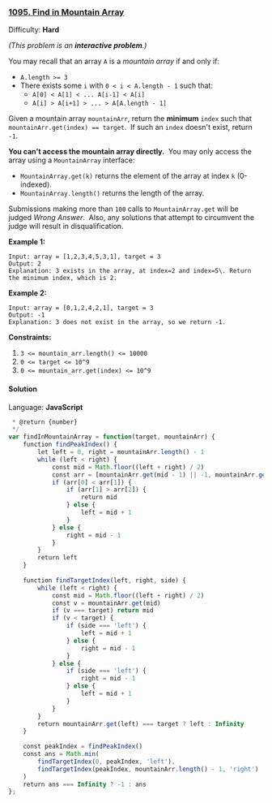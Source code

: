 ### [1095\. Find in Mountain Array](https://leetcode.com/problems/find-in-mountain-array/)

Difficulty: **Hard**


_(This problem is an **interactive problem**.)_

You may recall that an array `A` is a _mountain array_ if and only if:

*   `A.length >= 3`
*   There exists some `i` with `0 < i < A.length - 1` such that:
    *   `A[0] < A[1] < ... A[i-1] < A[i]`
    *   `A[i] > A[i+1] > ... > A[A.length - 1]`

Given a mountain array `mountainArr`, return the **minimum** `index` such that `mountainArr.get(index) == target`.  If such an `index` doesn't exist, return `-1`.

**You can't access the mountain array directly.**  You may only access the array using a `MountainArray` interface:

*   `MountainArray.get(k)` returns the element of the array at index `k` (0-indexed).
*   `MountainArray.length()` returns the length of the array.

Submissions making more than `100` calls to `MountainArray.get` will be judged _Wrong Answer_.  Also, any solutions that attempt to circumvent the judge will result in disqualification.

**Example 1:**

```
Input: array = [1,2,3,4,5,3,1], target = 3
Output: 2
Explanation: 3 exists in the array, at index=2 and index=5\. Return the minimum index, which is 2.
```

**Example 2:**

```
Input: array = [0,1,2,4,2,1], target = 3
Output: -1
Explanation: 3 does not exist in the array, so we return -1.
```

**Constraints:**

1.  `3 <= mountain_arr.length() <= 10000`
2.  `0 <= target <= 10^9`
3.  `0 <= mountain_arr.get(index) <= 10^9`


#### Solution

Language: **JavaScript**

```javascript
 * @return {number}
 */
var findInMountainArray = function(target, mountainArr) {
    function findPeakIndex() {
        let left = 0, right = mountainArr.length() - 1
        while (left < right) {
            const mid = Math.floor((left + right) / 2)
            const arr = [mountainArr.get(mid - 1) || -1, mountainArr.get(mid), mountainArr.get(mid + 1) || -1]
            if (arr[0] < arr[1]) {
                if (arr[1] > arr[2]) {
                    return mid
                } else {
                    left = mid + 1
                }
            } else {
                right = mid - 1
            }
        }
        return left
    }
    
    function findTargetIndex(left, right, side) {
        while (left < right) {
            const mid = Math.floor((left + right) / 2)
            const v = mountainArr.get(mid)
            if (v === target) return mid
            if (v < target) {
                if (side === 'left') {
                    left = mid + 1
                } else {
                    right = mid - 1
                }
            } else {
                if (side === 'left') {
                    right = mid - 1
                } else {
                    left = mid + 1
                }
            }
        }
        return mountainArr.get(left) === target ? left : Infinity
    }
    
    const peakIndex = findPeakIndex()
    const ans = Math.min(
        findTargetIndex(0, peakIndex, 'left'),
        findTargetIndex(peakIndex, mountainArr.length() - 1, 'right')
    )
    return ans === Infinity ? -1 : ans
};
```
